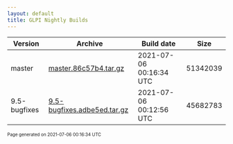 ```yaml
---
layout: default
title: GLPI Nightly Builds
---
```


Version|Archive|Build date|Size
---|---|---|---
master|[master.86c57b4.tar.gz](master.86c57b4.tar.gz)|2021-07-06 00:16:34 UTC|51342039
9.5-bugfixes|[9.5-bugfixes.adbe5ed.tar.gz](9.5-bugfixes.adbe5ed.tar.gz)|2021-07-06 00:12:56 UTC|45682783

<font size="1">Page generated on 2021-07-06 00:16:34 UTC</font>
